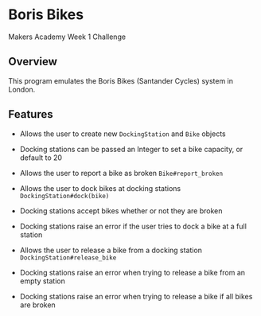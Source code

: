 # Boris Bikes
Makers Academy Week 1 Challenge

## Overview

This program emulates the Boris Bikes (Santander Cycles) system in London.

## Features

- Allows the user to create new `DockingStation` and `Bike` objects
- Docking stations can be passed an Integer to set a bike capacity, or default to 20

- Allows the user to report a bike as broken `Bike#report_broken`

- Allows the user to dock bikes at docking stations `DockingStation#dock(bike)`
- Docking stations accept bikes whether or not they are broken
- Docking stations raise an error if the user tries to dock a bike at a full station

- Allows the user to release a bike from a docking station `DockingStation#release_bike`
- Docking stations raise an error when trying to release a bike from an empty station
- Docking stations raise an error when trying to release a bike if all bikes are broken
